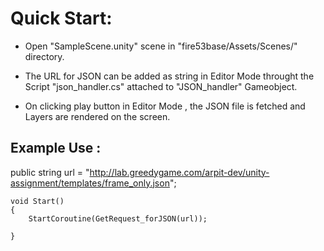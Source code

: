
# Quick Start:

* Open "SampleScene.unity" scene in "fire53base/Assets/Scenes/" directory. 

* The URL for JSON can be added as string in Editor Mode throught the Script "json_handler.cs" attached to "JSON_handler" Gameobject.

* On clicking play button in Editor Mode , the JSON file is fetched and Layers are rendered on the screen.

## Example Use :


 public string url = "http://lab.greedygame.com/arpit-dev/unity-assignment/templates/frame_only.json";
 
    void Start()
    {
        StartCoroutine(GetRequest_forJSON(url));

    }
